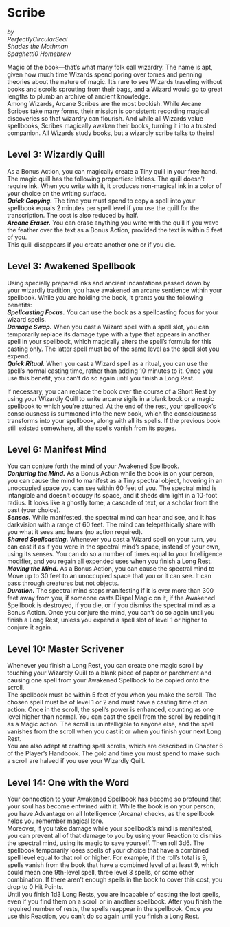 # Scribe
*by*  
*PerfectlyCircularSeal*  
*Shades the Mothman*  
*Spaghetti0 Homebrew*  

Magic of the book—that’s what many folk call wizardry. The name is apt, given how much time Wizards spend poring over tomes and penning theories about the nature of magic. It’s rare to see Wizards traveling without books and scrolls sprouting from their bags, and a Wizard would go to great lengths to plumb an archive of ancient knowledge.  
Among Wizards, Arcane Scribes are the most bookish. While Arcane Scribes take many forms, their mission is consistent: recording magical discoveries so that wizardry can flourish. And while all Wizards value spellbooks, Scribes magically awaken their books, turning it into a trusted companion. All Wizards study books, but a wizardly scribe talks to theirs!

## Level 3: Wizardly Quill
As a Bonus Action, you can magically create a Tiny quill in your free hand. The magic quill has the following properties:
Inkless. The quill doesn’t require ink. When you write with it, it produces non-magical ink in a color of your choice on the writing surface.   
***Quick Copying.*** The time you must spend to copy a spell into your spellbook equals 2 minutes per spell level if you use the quill for the transcription. The cost is also reduced by half.  
***Arcane Eraser.*** You can erase anything you write with the quill if you wave the feather over the text as a Bonus Action, provided the text is within 5 feet of you.  
This quill disappears if you create another one or if you die.

## Level 3: Awakened Spellbook 
Using specially prepared inks and ancient incantations passed down by your wizardly tradition, you have awakened an arcane sentience within your spellbook. While you are holding the book, it grants you the following benefits:  
***Spellcasting Focus.*** You can use the book as a spellcasting focus for your wizard spells.  
***Damage Swap.*** When you cast a Wizard spell with a spell slot, you can temporarily replace its damage type with a type that appears in another spell in your spellbook, which magically alters the spell’s formula for this casting only. The latter spell must be of the same level as the spell slot you expend.  
***Quick Ritual.*** When you cast a Wizard spell as a ritual, you can use the spell’s normal casting time, rather than adding 10 minutes to it. Once you use this benefit, you can’t do so again until you finish a Long Rest.

If necessary, you can replace the book over the course of a Short Rest by using your Wizardly Quill to write arcane sigils in a blank book or a magic spellbook to which you’re attuned. At the end of the rest, your spellbook’s consciousness is summoned into the new book, which the consciousness transforms into your spellbook, along with all its spells. If the previous book still existed somewhere, all the spells vanish from its pages.

## Level 6: Manifest Mind 
You can conjure forth the mind of your Awakened Spellbook.   
***Conjuring the Mind.*** As a Bonus Action while the book is on your person, you can cause the mind to manifest as a Tiny spectral object, hovering in an unoccupied space you can see within 60 feet of you. The spectral mind is intangible and doesn’t occupy its space, and it sheds dim light in a 10-foot radius. It looks like a ghostly tome, a cascade of text, or a scholar from the past (your choice).  
***Senses.*** While manifested, the spectral mind can hear and see, and it has darkvision with a range of 60 feet. The mind can telepathically share with you what it sees and hears (no action required).  
***Shared Spellcasting.*** Whenever you cast a Wizard spell on your turn, you can cast it as if you were in the spectral mind’s space, instead of your own, using its senses. You can do so a number of times equal to your Intelligence modifier, and you regain all expended uses when you finish a Long Rest.  
***Moving the Mind.*** As a Bonus Action, you can cause the spectral mind to Move up to 30 feet to an unoccupied space that you or it can see. It can pass through creatures but not objects.  
***Duration.*** The spectral mind stops manifesting if it is ever more than 300 feet away from you, if someone casts Dispel Magic on it, if the Awakened Spellbook is destroyed, if you die, or if you dismiss the spectral mind as a Bonus Action. Once you conjure the mind, you can’t do so again until you finish a Long Rest, unless you expend a spell slot of level 1 or higher to conjure it again.

## Level 10: Master Scrivener
Whenever you finish a Long Rest, you can create one magic scroll by touching your Wizardly Quill to a blank piece of paper or parchment and causing one spell from your Awakened Spellbook to be copied onto the scroll.  
The spellbook must be within 5 feet of you when you make the scroll. The chosen spell must be of level 1 or 2 and must have a casting time of an action. Once in the scroll, the spell’s power is enhanced, counting as one level higher than normal. You can cast the spell from the scroll by reading it as a Magic action. The scroll is unintelligible to anyone else, and the spell vanishes from the scroll when you cast it or when you finish your next Long Rest.  
You are also adept at crafting spell scrolls, which are described in Chapter 6 of the Player’s Handbook. The gold and time you must spend to make such a scroll are halved if you use your Wizardly Quill.

## Level 14: One with the Word
Your connection to your Awakened Spellbook has become so profound that your soul has become entwined with it. While the book is on your person, you have Advantage on all Intelligence (Arcana) checks, as the spellbook helps you remember magical lore.  
Moreover, if you take damage while your spellbook’s mind is manifested, you can prevent all of that damage to you by using your Reaction to dismiss the spectral mind, using its magic to save yourself. Then roll 3d6. The spellbook temporarily loses spells of your choice that have a combined spell level equal to that roll or higher. For example, if the roll’s total is 9, spells vanish from the book that have a combined level of at least 9, which could mean one 9th-level spell, three level 3 spells, or some other combination. If there aren’t enough spells in the book to cover this cost, you drop to 0 Hit Points.  
Until you finish 1d3 Long Rests, you are incapable of casting the lost spells, even if you find them on a scroll or in another spellbook. After you finish the required number of rests, the spells reappear in the spellbook. Once you use this Reaction, you can’t do so again until you finish a Long Rest.
